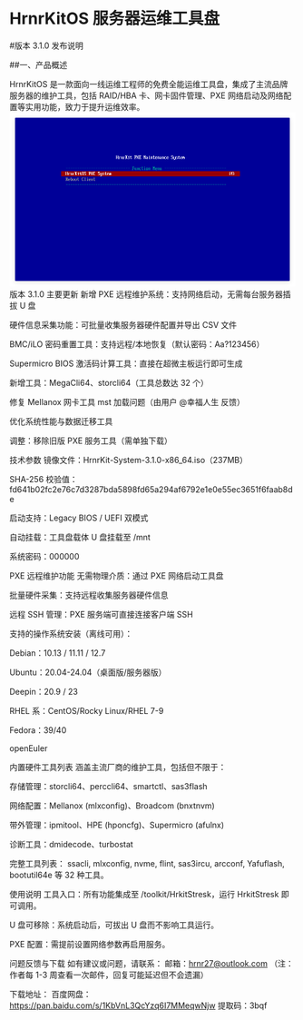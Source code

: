 HrnrKitOS 服务器运维工具盘
====
#版本 3.1.0 发布说明

##一、产品概述

HrnrKitOS 是一款面向一线运维工程师的免费全能运维工具盘，集成了主流品牌服务器的维护工具，包括 RAID/HBA 卡、网卡固件管理、PXE 网络启动及网络配置等实用功能，致力于提升运维效率。
![image](https://github.com/hrnr27/HrnrKitOS/blob/0e5bec1f4219a562dc1f187657100b674d7e31e4/IPxe%E4%B8%BB%E9%A1%B5.png)
版本 3.1.0 主要更新
新增 PXE 远程维护系统：支持网络启动，无需每台服务器插拔 U 盘

硬件信息采集功能：可批量收集服务器硬件配置并导出 CSV 文件

BMC/iLO 密码重置工具：支持远程/本地恢复（默认密码：Aa?123456）

Supermicro BIOS 激活码计算工具：直接在超微主板运行即可生成

新增工具：MegaCli64、storcli64（工具总数达 32 个）

修复 Mellanox 网卡工具 mst 加载问题（由用户 @幸福人生 反馈）

优化系统性能与数据迁移工具

调整：移除旧版 PXE 服务工具（需单独下载）

技术参数
镜像文件：HrnrKit-System-3.1.0-x86_64.iso（237MB）

SHA-256 校验值：
fd641b02fc2e76c7d3287bda5898fd65a294af6792e1e0e55ec3651f6faab8de

启动支持：Legacy BIOS / UEFI 双模式

自动挂载：工具盘载体 U 盘挂载至 /mnt

系统密码：000000

PXE 远程维护功能
无需物理介质：通过 PXE 网络启动工具盘

批量硬件采集：支持远程收集服务器硬件信息

远程 SSH 管理：PXE 服务端可直接连接客户端 SSH

支持的操作系统安装（离线可用）：

Debian：10.13 / 11.11 / 12.7

Ubuntu：20.04-24.04（桌面版/服务器版）

Deepin：20.9 / 23

RHEL 系：CentOS/Rocky Linux/RHEL 7-9

Fedora：39/40

openEuler

内置硬件工具列表
涵盖主流厂商的维护工具，包括但不限于：

存储管理：storcli64、perccli64、smartctl、sas3flash

网络配置：Mellanox (mlxconfig)、Broadcom (bnxtnvm)

带外管理：ipmitool、HPE (hponcfg)、Supermicro (afulnx)

诊断工具：dmidecode、turbostat

完整工具列表：
ssacli, mlxconfig, nvme, flint, sas3ircu, arcconf, Yafuflash, bootutil64e 等 32 种工具。

使用说明
工具入口：所有功能集成至 /toolkit/HrkitStresk，运行 HrkitStresk 即可调用。

U 盘可移除：系统启动后，可拔出 U 盘而不影响工具运行。

PXE 配置：需提前设置网络参数再启用服务。

问题反馈与下载
如有建议或问题，请联系：
邮箱：hrnr27@outlook.com
（注：作者每 1-3 周查看一次邮件，回复可能延迟但不会遗漏）

下载地址：
百度网盘：https://pan.baidu.com/s/1KbVnL3QcYzq6I7MMeqwNjw
提取码：3bqf
